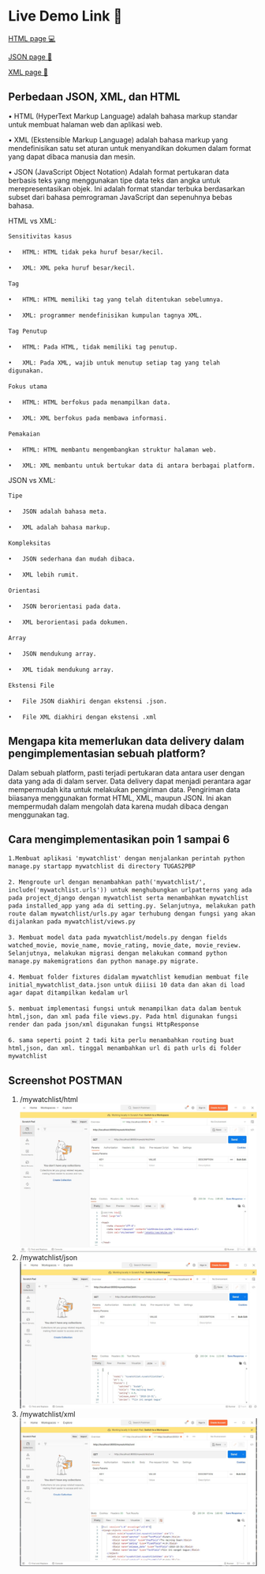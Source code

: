 # Live Demo Link 🚀
[HTML page 💻](https://tugas-2-pbp-rifqi.herokuapp.com/mywatchlist/html/)

[JSON page 📃](https://tugas-2-pbp-rifqi.herokuapp.com/mywatchlist/json/)

[XML page 📄](https://tugas-2-pbp-rifqi.herokuapp.com/mywatchlist/xml/)


## Perbedaan JSON, XML, dan HTML
• HTML (HyperText Markup Language)  adalah bahasa markup standar untuk membuat halaman web dan aplikasi web.

• XML (Ekstensible Markup Language) adalah bahasa markup yang mendefinisikan satu set aturan untuk menyandikan dokumen dalam format yang dapat dibaca manusia dan mesin.

• JSON (JavaScript Object Notation) Adalah  format pertukaran data berbasis teks yang menggunakan tipe data teks dan angka untuk merepresentasikan objek. Ini adalah format standar terbuka berdasarkan subset dari bahasa pemrograman JavaScript dan sepenuhnya bebas bahasa.

HTML vs XML:

    Sensitivitas kasus

    •	HTML: HTML tidak peka huruf besar/kecil.

    •	XML: XML peka huruf besar/kecil.

    Tag

    •	HTML: HTML memiliki tag yang telah ditentukan sebelumnya.

    •	XML: programmer mendefinisikan kumpulan tagnya XML.

    Tag Penutup

    •	HTML: Pada HTML, tidak memiliki tag penutup.

    •	XML: Pada XML, wajib untuk menutup setiap tag yang telah digunakan.

    Fokus utama

    •	HTML: HTML berfokus pada menampilkan data.

    •	XML: XML berfokus pada membawa informasi.

    Pemakaian

    •	HTML: HTML membantu mengembangkan struktur halaman web.

    •	XML: XML membantu untuk bertukar data di antara berbagai platform.

JSON vs XML:

    Tipe

    •	JSON adalah bahasa meta.

    •	XML adalah bahasa markup.

    Kompleksitas

    •	JSON sederhana dan mudah dibaca.

    •	XML lebih rumit.

    Orientasi

    •	JSON berorientasi pada data.

    •	XML berorientasi pada dokumen.

    Array

    •	JSON mendukung array.

    •	XML tidak mendukung array.

    Ekstensi File

    •	File JSON diakhiri dengan ekstensi .json.

    •	File XML diakhiri dengan ekstensi .xml


## Mengapa kita memerlukan data delivery dalam pengimplementasian sebuah platform?
Dalam sebuah platform, pasti terjadi pertukaran data antara user dengan data yang ada di dalam server. Data delivery dapat menjadi perantara agar mempermudah kita untuk melakukan pengiriman data. Pengiriman data biiasanya menggunakan format HTML, XML, maupun JSON. Ini akan mempermudah dalam mengolah data karena mudah dibaca dengan menggunakan tag.


## Cara mengimplementasikan poin 1 sampai 6
    1.Membuat aplikasi 'mywatchlist' dengan menjalankan perintah python manage.py startapp mywatchlist di directory TUGAS2PBP

    2. Mengroute url dengan menambahkan path('mywatchlist/', include('mywatchlist.urls')) untuk menghubungkan urlpatterns yang ada pada project_django dengan mywatchlist serta menambahkan mywatchlist pada installed_app yang ada di setting.py. Selanjutnya, melakukan path route dalam mywatchlist/urls.py agar terhubung dengan fungsi yang akan dijalankan pada mywatchlist/views.py

    3. Membuat model data pada mywatchlist/models.py dengan fields watched_movie, movie_name, movie_rating, movie_date, movie_review. Selanjutnya, melakukan migrasi dengan melakukan command python manage.py makemigrations dan python manage.py migrate.

    4. Membuat folder fixtures didalam mywatchlist kemudian membuat file initial_mywatchlist_data.json untuk diiisi 10 data dan akan di load agar dapat ditampilkan kedalam url

    5. membuat implementasi fungsi untuk menampilkan data dalam bentuk html,json, dan xml pada file views.py. Pada html digunakan fungsi render dan pada json/xml digunakan fungsi HttpResponse

    6. sama seperti point 2 tadi kita perlu menambahkan routing buat html,json, dan xml. tinggal menambahkan url di path urls di folder mywatchlist

## Screenshot POSTMAN
1. /mywatchlist/html
![alt text](./assets/html.jpg "html")
2. /mywatchlist/json
![alt text](./assets/json.jpg "json")
3. /mywatchlist/xml
![alt text](./assets/xml.jpg "xml")